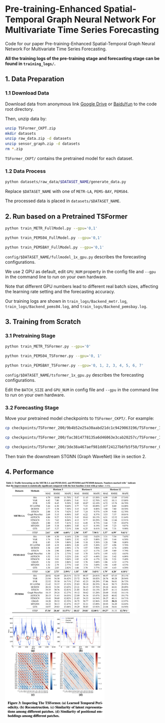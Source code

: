 # Pre-training-Enhanced Spatial-Temporal Graph Neural Network For Multivariate Time Series Forecasting
Code for our paper Pre-training-Enhanced Spatial-Temporal Graph Neural Network For Multivariate Time Series Forecasting.

**All the training logs of the pre-training stage and forecasting stage can be found in `training_logs/`.**

## 1. Data Preparation
### 1.1 Download Data
Download data from anonymous link [Google Drive](https://drive.google.com/drive/folders/1F7fEdXpnEQ75sxQval52jN4r3ZKoufGV?usp=sharing) or [BaiduYun](https://pan.baidu.com/s/1IWVhsvKpxHEb2CFLCR7P3A?pwd=w1wJ) to the code root directory.

Then, unzip data by:

```bash
unzip TSFormer_CKPT.zip
mkdir datasets
unzip raw_data.zip -d datasets
unzip sensor_graph.zip -d datasets 
rm *.zip
```
`TSFormer_CKPT/` contains the pretrained model for each dataset.

### 1.2 Data Process
```bash
python datasets/raw_data/$DATASET_NAME/generate_data.py
```
Replace `$DATASET_NAME` with one of `METR-LA`, `PEMS-BAY`, `PEMS04`.

The processed data is placed in `datasets/$DATASET_NAME`.

## 2. Run based on a Pretrained TSFormer
```bash
python train_METR_FullModel.py --gpu='0,1'
```
```bash
python train_PEMS04_FullModel.py --gpu='0,1'
```
```bash
python train_PEMSBAY_FullModel.py --gpu='0,1'
```
`config/$DATASET_NAME/fullmodel_1x_gpu.py` describes the forecasting configurations.

We use 2 GPU as default, edit `GPU_NUM` property in the config file and `--gpu` in the command line to run on your own hardware.

Note that different GPU numbers lead to different real batch sizes, affecting the learning rate setting and the forecasting accuracy.

Our training logs are shown in `train_logs/Backend_metr.log`, `train_logs/Backend_pems04.log`, and `train_logs/Backend_pemsbay.log`.

## 3. Training from Scratch

### 3.1 Pretraining Stage
```bash
python train_METR_TSFormer.py --gpu='0'
```

```bash
python train_PEMS04_TSFormer.py --gpu='0, 1'
```

```bash
python train_PEMSBAY_TSFormer.py --gpu='0, 1, 2, 3, 4, 5, 6, 7'
```
`config/$DATASET_NAME/tsformer_1x_gpu.py` describes the forecasting configurations.

Edit the `BATCH_SIZE` and `GPU_NUM` in config file and `--gpu` in the command line to run on your own hardware.

### 3.2 Forecasting Stage
Move your pretrained model checkpoints to `TSFormer_CKPT/`.
For example:
```bash
cp checkpoints/TSFormer_200/9b4b52e25a30aabd21dc1c9429063196/TSFormer_180.pt TSFormer_CKPT/TSFormer_pemsbay.pt
```
```bash
cp checkpoints/TSFormer_200/fac3814778135a6d46063e3cab20257c/TSFormer_147.pt TSFormer_CKPT/TSFormer_pems04.pt
```
```bash
cp checkpoints/TSFormer_200/3de38a467aef981dd6f24127b6fb5f50/TSFormer_030.pt TSFormer_CKPT/TSFormer_metr.pt
```
Then train the downstream STGNN (Graph WaveNet) like in section 2.

## 4. Performance
<!-- <img src="figures/Table3.png" alt="Table3" style="zoom:60.22%;" /><img src="figures/Table4.png" alt="Table4" style="zoom:51%;" /> -->
<img src="figure/MainResults.png" alt="TheTable" style="zoom:42%;" />

<img src="figure/Inspecting.png" alt="Visualization" style="zoom:33%;" />
